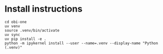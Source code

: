 # Install instructions

```
cd obi-one
uv venv
source .venv/bin/activate
uv sync
uv pip install -e .
python -m ipykernel install --user --name=.venv --display-name "Python (.venv)"
```